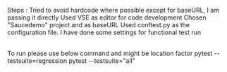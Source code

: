 Steps :
  Tried to avoid hardcode where possible except for baseURL, I am passing it directly
  Used VSE as editor for code development
  Chosen "Saucedemo" project and as baseURL
  Used conftest.py as the configuration file. I have done some settings for functional test run                                           

To run  please use below command and might be location factor
  pytest --testsuite=regression
  pytest --testsuite="all"
